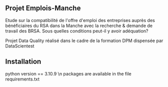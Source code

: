 

## Projet Emplois-Manche


Etude sur la compatibilité de l'offre d'emploi des entreprises auprès des bénéficiaires du RSA dans la Manche avec la recherche & demande de travail des BRSA. 
Sous quelles conditions peut-il y avoir adéquation?

Projet Data Quality réalisé dans le cadre de la formation DPM dispensée par DataScientest

## Installation

python version == 3.10.9 \n
packages are available in the file requirements.txt



  




